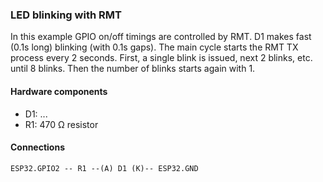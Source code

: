 ### LED blinking with RMT

In this example GPIO on/off timings are controlled by RMT.
D1 makes fast (0.1s long) blinking (with 0.1s gaps).
The main cycle starts the RMT TX process every 2 seconds.
First, a single blink is issued, next 2 blinks, etc. until 8 blinks.
Then the number of blinks starts again with 1.

#### Hardware components

* D1: ...
* R1: 470 Ω resistor

#### Connections

```
ESP32.GPIO2 -- R1 --(A) D1 (K)-- ESP32.GND
```
